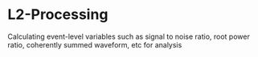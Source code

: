 # L2-Processing
Calculating event-level variables such as signal to noise ratio, root power ratio, coherently summed waveform, etc for analysis
